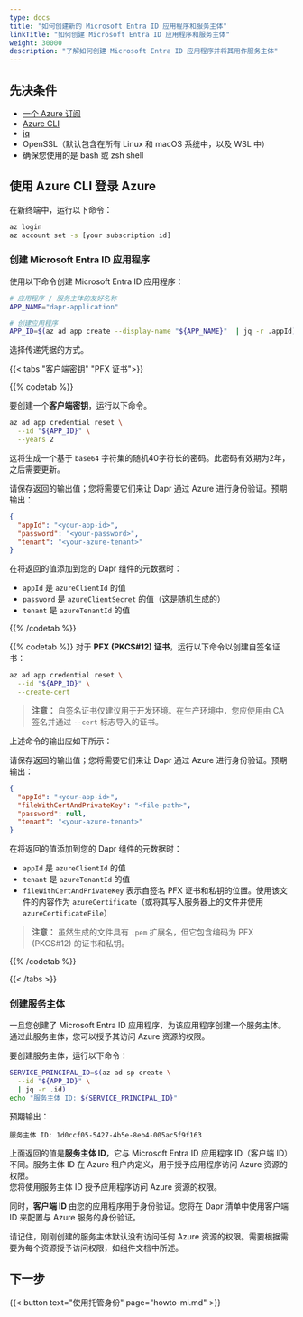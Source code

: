 ```yaml
---
type: docs
title: "如何创建新的 Microsoft Entra ID 应用程序和服务主体"
linkTitle: "如何创建 Microsoft Entra ID 应用程序和服务主体"
weight: 30000
description: "了解如何创建 Microsoft Entra ID 应用程序并将其用作服务主体"
---
```


## 先决条件

- [一个 Azure 订阅](https://azure.microsoft.com/free/)
- [Azure CLI](https://docs.microsoft.com/cli/azure/install-azure-cli)
- [jq](https://stedolan.github.io/jq/download/)
- OpenSSL（默认包含在所有 Linux 和 macOS 系统中，以及 WSL 中）
- 确保您使用的是 bash 或 zsh shell

## 使用 Azure CLI 登录 Azure

在新终端中，运行以下命令：

```sh
az login
az account set -s [your subscription id]
```

### 创建 Microsoft Entra ID 应用程序

使用以下命令创建 Microsoft Entra ID 应用程序：

```sh
# 应用程序 / 服务主体的友好名称
APP_NAME="dapr-application"

# 创建应用程序
APP_ID=$(az ad app create --display-name "${APP_NAME}"  | jq -r .appId)
```

选择传递凭据的方式。

{{< tabs "客户端密钥" "PFX 证书">}}

{{% codetab %}}

要创建一个**客户端密钥**，运行以下命令。

```sh
az ad app credential reset \
  --id "${APP_ID}" \
  --years 2
```

这将生成一个基于 `base64` 字符集的随机40字符长的密码。此密码有效期为2年，之后需要更新。

请保存返回的输出值；您将需要它们来让 Dapr 通过 Azure 进行身份验证。预期输出：

```json
{
  "appId": "<your-app-id>",
  "password": "<your-password>",
  "tenant": "<your-azure-tenant>"
}
```

在将返回的值添加到您的 Dapr 组件的元数据时：

- `appId` 是 `azureClientId` 的值
- `password` 是 `azureClientSecret` 的值（这是随机生成的）
- `tenant` 是 `azureTenantId` 的值

{{% /codetab %}}

{{% codetab %}}
对于 **PFX (PKCS#12) 证书**，运行以下命令以创建自签名证书：

```sh
az ad app credential reset \
  --id "${APP_ID}" \
  --create-cert
```

> **注意：** 自签名证书仅建议用于开发环境。在生产环境中，您应使用由 CA 签名并通过 `--cert` 标志导入的证书。

上述命令的输出应如下所示：

请保存返回的输出值；您将需要它们来让 Dapr 通过 Azure 进行身份验证。预期输出：

```json
{
  "appId": "<your-app-id>",
  "fileWithCertAndPrivateKey": "<file-path>",
  "password": null,
  "tenant": "<your-azure-tenant>"
}
```

在将返回的值添加到您的 Dapr 组件的元数据时：

- `appId` 是 `azureClientId` 的值
- `tenant` 是 `azureTenantId` 的值
- `fileWithCertAndPrivateKey` 表示自签名 PFX 证书和私钥的位置。使用该文件的内容作为 `azureCertificate`（或将其写入服务器上的文件并使用 `azureCertificateFile`）

> **注意：** 虽然生成的文件具有 `.pem` 扩展名，但它包含编码为 PFX (PKCS#12) 的证书和私钥。

{{% /codetab %}}

{{< /tabs >}}

### 创建服务主体

一旦您创建了 Microsoft Entra ID 应用程序，为该应用程序创建一个服务主体。通过此服务主体，您可以授予其访问 Azure 资源的权限。

要创建服务主体，运行以下命令：

```sh
SERVICE_PRINCIPAL_ID=$(az ad sp create \
  --id "${APP_ID}" \
  | jq -r .id)
echo "服务主体 ID: ${SERVICE_PRINCIPAL_ID}"
```

预期输出：

```text
服务主体 ID: 1d0ccf05-5427-4b5e-8eb4-005ac5f9f163
```

上面返回的值是**服务主体 ID**，它与 Microsoft Entra ID 应用程序 ID（客户端 ID）不同。服务主体 ID 在 Azure 租户内定义，用于授予应用程序访问 Azure 资源的权限。  
您将使用服务主体 ID 授予应用程序访问 Azure 资源的权限。

同时，**客户端 ID** 由您的应用程序用于身份验证。您将在 Dapr 清单中使用客户端 ID 来配置与 Azure 服务的身份验证。

请记住，刚刚创建的服务主体默认没有访问任何 Azure 资源的权限。需要根据需要为每个资源授予访问权限，如组件文档中所述。

## 下一步

{{< button text="使用托管身份" page="howto-mi.md" >}}
